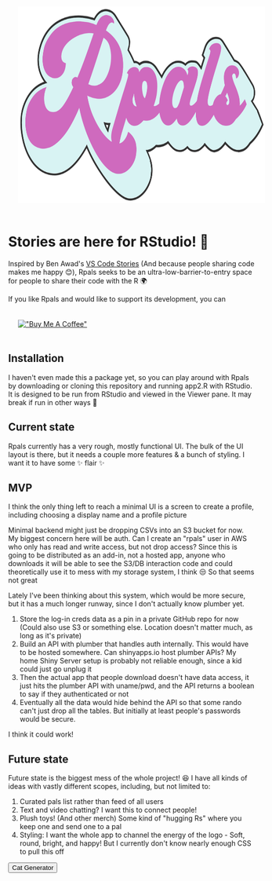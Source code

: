 ![](www/rpals_logo.png)

# Stories are here for RStudio! :tada:

Inspired by Ben Awad's [VS Code Stories](https://github.com/ide-stories/vscode-stories) (And because people sharing code makes me happy :blush:), Rpals seeks to be an ultra-low-barrier-to-entry space for people to share their code with the R :earth_africa:

If you like Rpals and would like to support its development, you can

[!["Buy Me A Coffee"](https://www.buymeacoffee.com/assets/img/custom_images/orange_img.png)](https://www.buymeacoffee.com/EeethB)

## Installation

I haven't even made this a package yet, so you can play around with Rpals by downloading or cloning this repository and running app2.R with RStudio. It is designed to be run from RStudio and viewed in the Viewer pane. It may break if run in other ways :shrug:

## Current state

Rpals currently has a very rough, mostly functional UI. The bulk of the UI layout is there, but it needs a couple more features & a bunch of styling. I want it to have some :sparkles: flair :sparkles:

## MVP

I think the only thing left to reach a minimal UI is a screen to create a profile, including choosing a display name and a profile picture

Minimal backend might just be dropping CSVs into an S3 bucket for now. My biggest concern here will be auth. Can I create an "rpals" user in AWS who only has read and write access, but not drop access? Since this is going to be distributed as an add-in, not a hosted app, anyone who downloads it will be able to see the S3/DB interaction code and could theoretically use it to mess with my storage system, I think :unamused: So that seems not great

Lately I've been thinking about this system, which would be more secure, but it has a much longer runway, since I don't actually know plumber yet.

1. Store the log-in creds data as a pin in a private GitHub repo for now (Could also use S3 or something else. Location doesn't matter much, as long as it's private)
1. Build an API with plumber that handles auth internally. This would have to be hosted somewhere. Can shinyapps.io host plumber APIs? My home Shiny Server setup is probably not reliable enough, since a kid could just go unplug it
1. Then the actual app that people download doesn't have data access, it just hits the plumber API with uname/pwd, and the API returns a boolean to say if they authenticated or not
1. Eventually all the data would hide behind the API so that some rando can't just drop all the tables. But initially at least people's passwords would be secure.

I think it could work!

## Future state

Future state is the biggest mess of the whole project! :laughing: I have all kinds of ideas with vastly different scopes, including, but not limited to:

1.  Curated pals list rather than feed of all users
2.  Text and video chatting? I want this to connect people!
3.  Plush toys! (And other merch) Some kind of "hugging Rs" where you keep one and send one to a pal
4.  Styling: I want the whole app to channel the energy of the logo - Soft, round, bright, and happy! But I currently don't know nearly enough CSS to pull this off

<style>
img { 
  padding: 20px; 
  height: 400px;
  width: auto;
}
</style>

<script>
// make an HTML element and button that will show <img src="http://edgecats.net/"/> when you click it

document.getElementById('catButton').onclick = function showSomeCats() {
  document.getElementById('catBox').innerHTML = ('<img src="http://edgecats.net/' + Math.random() + '"/>');
};
</script>

<!-- element for onclick event -->
<button id="catButton">Cat Generator</button>
<!-- element destination for cat gifs -->
<div id="catBox"></div>

